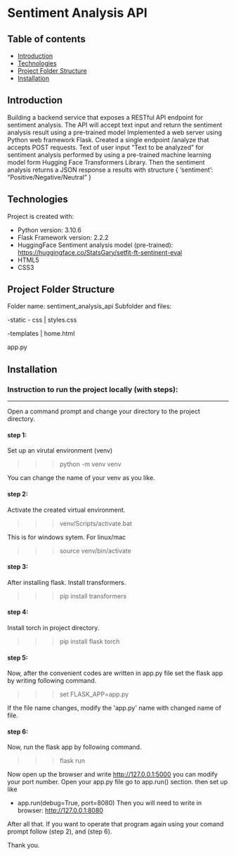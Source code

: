 # Sentiment Analysis API

## Table of contents
* [Introduction](#introduction)
* [Technologies](#technologies)
* [Project Folder Structure](#project-folder-structure)
* [Installation](#installation)

## Introduction
Building a backend service that exposes a RESTful API endpoint for sentiment analysis. 
The API will accept text input and return the sentiment analysis result using a pre-trained model
Implemented a web server using Python web framework Flask. Created a single endpoint
/analyze that accepts POST requests. Text of user input “Text to be analyzed” for sentiment
analysis performed by using a pre-trained machine learning model form Hugging Face
Transformers Library.
Then the sentiment analysis returns a JSON response a results with structure
{
‘sentiment’: “Positive/Negative/Neutral”
}

## Technologies
Project is created with:
* Python version: 3.10.6
* Flask Framework version: 2.2.2
* HuggingFace Sentiment analysis model (pre-trained): https://huggingface.co/StatsGary/setfit-ft-sentinent-eval
* HTML5
* CSS3

## Project Folder Structure
Folder name: sentiment_analysis_api
Subfolder and files: 

-static
    - css
    | styles.css

-templates
    | home.html

app.py

## Installation
### Instruction to run the project locally (with steps):
------------------------------------------------------
Open a command prompt and change your directory 
to the project directory.

#### step 1: 
Set up an virutal environment (venv)

>>> python -m venv venv

You can change the name of your venv as you like.

#### step 2:
Activate the created virtual environment.

>>> venv/Scripts/activate.bat 

This is for windows sytem.
For linux/mac

>>> source venv/bin/activate

#### step 3:
After installing flask. Install transformers.

>>> pip install transformers

#### step 4:
Install torch in project directory.

>>> pip install flask torch

#### step 5:
Now, after the convenient codes are written in app.py file
set the flask app by writing following command.

>>> set FLASK_APP=app.py

If the file name changes, modify the 'app.py' name
with changed name of file.

#### step 6:
Now, run the flask app by following command.

>>> flask run

Now open up the browser and write http://127.0.0.1:5000
you can modify your port number.
Open your app.py file 
go to app.run() section.
then set up like 
- app.run(debug=True, port=8080)
Then you will need to write in browser: http://127.0.0.1:8080

After all that. If you want to operate that program again
using your comand prompt
follow (step 2), and (step 6). 


Thank you.



